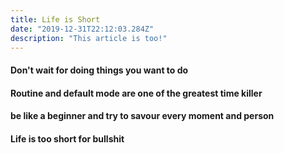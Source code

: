 ```yaml
---
title: Life is Short
date: "2019-12-31T22:12:03.284Z"
description: "This article is too!"
---
```


#### Don't wait for doing things you want to do

#### Routine and default mode are one of the greatest time killer

#### be like a beginner and try to savour every moment and person

#### Life is too short for bullshit


